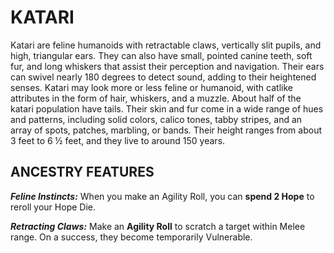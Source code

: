﻿# KATARI

Katari are feline humanoids with retractable claws, vertically slit pupils, and high, triangular ears. They can also have small, pointed canine teeth, soft fur, and long whiskers that assist their perception and navigation. Their ears can swivel nearly 180 degrees to detect sound, adding to their heightened senses. Katari may look more or less feline or humanoid, with catlike attributes in the form of hair, whiskers, and a muzzle. About half of the katari population have tails. Their skin and fur come in a wide range of hues and patterns, including solid colors, calico tones, tabby stripes, and an array of spots, patches, marbling, or bands. Their height ranges from about 3 feet to 6 ½ feet, and they live to around 150 years.

## ANCESTRY FEATURES

***Feline Instincts:*** When you make an Agility Roll, you can **spend 2 Hope** to reroll your Hope Die.

***Retracting Claws:*** Make an **Agility Roll** to scratch a target within Melee range. On a success, they become temporarily Vulnerable.
